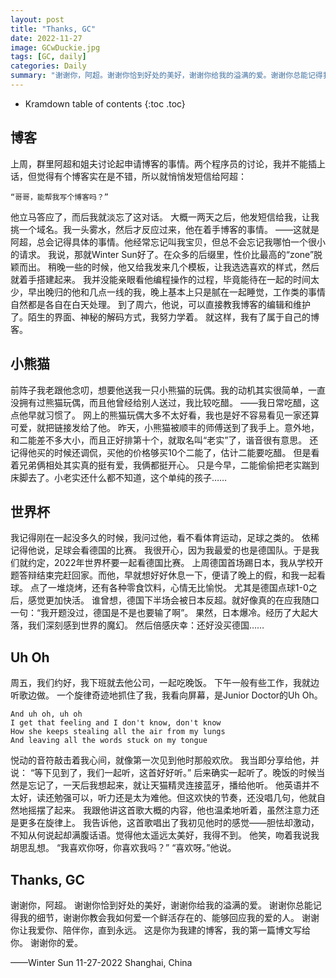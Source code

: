 ```yaml
---
layout: post
title: "Thanks, GC"
date: 2022-11-27
image: GCwDuckie.jpg
tags: [GC, daily]
categories: Daily
summary: "谢谢你，阿超。谢谢你恰到好处的美好，谢谢你给我的溢满的爱。谢谢你总能记得我的细节，谢谢你教会我如何爱一个鲜活存在的、能够回应我的爱的人。谢谢你让我爱你、陪伴你，直到永远。这是你为我建的博客，我的第一篇博文写给你。谢谢你的爱。"
---
```


* Kramdown table of contents
{:toc .toc}



## 博客    

上周，群里阿超和姐夫讨论起申请博客的事情。两个程序员的讨论，我并不能插上话，但觉得有个博客实在是不错，所以就悄悄发短信给阿超：       

```
“哥哥，能帮我写个博客吗？”
```

他立马答应了，而后我就淡忘了这对话。
大概一两天之后，他发短信给我，让我挑一个域名。我一头雾水，然后才反应过来，他在着手博客的事情。
——这就是阿超，总会记得具体的事情。他经常忘记叫我宝贝，但总不会忘记我哪怕一个很小的请求。
我说，那就Winter Sun好了。在众多的后缀里，性价比最高的“zone”脱颖而出。
稍晚一些的时候，他又给我发来几个模板，让我选选喜欢的样式，然后就着手搭建起来。
我并没能亲眼看他编程操作的过程，毕竟能待在一起的时间太少，早出晚归的他和几点一线的我，晚上基本上只是腻在一起睡觉，工作类的事情自然都是各自在白天处理。
到了周六，他说，可以直接教我博客的编辑和维护了。陌生的界面、神秘的解码方式，我努力学着。
就这样，我有了属于自己的博客。

## 小熊猫
前阵子我老跟他念叨，想要他送我一只小熊猫的玩偶。我的动机其实很简单，一直没拥有过熊猫玩偶，而且他曾经给别人送过，我比较吃醋。
——我日常吃醋，这点他早就习惯了。
网上的熊猫玩偶大多不太好看，我也是好不容易看见一家还算可爱，就把链接发给了他。
昨天，小熊猫被顺丰的师傅送到了我手上。意外地，和二能差不多大小，而且正好排第十个，就取名叫“老实”了，谐音很有意思。
还记得他买的时候还调侃，买他的价格够买10个二能了，估计二能要吃醋。
但是看着兄弟俩相处其实真的挺有爱，我俩都挺开心。
只是今早，二能偷偷把老实踹到床脚去了。小老实还什么都不知道，这个单纯的孩子……

## 世界杯
我记得刚在一起没多久的时候，我问过他，看不看体育运动，足球之类的。
依稀记得他说，足球会看德国的比赛。
我很开心，因为我最爱的也是德国队。于是我们就约定，2022年世界杯要一起看德国比赛。
上周德国首场踢日本，我从学校开题答辩结束完赶回家。而他，早就想好好休息一下，便请了晚上的假，和我一起看球。
点了一堆烧烤，还有各种零食饮料，心情无比愉悦。
尤其是德国点球1-0之后，感觉更加快活。
谁曾想，德国下半场会被日本反超。就好像真的在应我随口一句：“我开题没过，德国是不是也要输了啊”。
果然，日本爆冷。经历了大起大落，我们深刻感到世界的魔幻。
然后倍感庆幸：还好没买德国……

## Uh Oh
周五，我们约好，我下班就去他公司，一起吃晚饭。
下午一般有些工作，我就边听歌边做。
一个旋律奇迹地抓住了我，我看向屏幕，是Junior Doctor的Uh Oh。
```
And uh oh, uh oh
I get that feeling and I don't know, don't know
How she keeps stealing all the air from my lungs
And leaving all the words stuck on my tongue
```
悦动的音符敲击着我心间，就像第一次见到他时那般欢欣。
我当即分享给他，并说：
“等下见到了，我们一起听，这首好好听。”
后来确实一起听了。晚饭的时候当然是忘记了，一天后我想起来，就让天猫精灵连接蓝牙，播给他听。
他英语并不太好，读还勉强可以，听力还是太为难他。但这欢快的节奏，还没唱几句，他就自然地摇摆了起来。
我跟他讲这首歌大概的内容，他也温柔地听着，虽然注意力还是更多在旋律上。
我告诉他，这首歌唱出了我初见他时的感觉——胆怯却激动，不知从何说起却满腹话语。觉得他太遥远太美好，我得不到。
他笑，吻着我说我胡思乱想。
“我喜欢你呀，你喜欢我吗？”
“喜欢呀。”他说。

## Thanks, GC
谢谢你，阿超。
谢谢你恰到好处的美好，谢谢你给我的溢满的爱。
谢谢你总能记得我的细节，谢谢你教会我如何爱一个鲜活存在的、能够回应我的爱的人。
谢谢你让我爱你、陪伴你，直到永远。
这是你为我建的博客，我的第一篇博文写给你。
谢谢你的爱。

——Winter Sun
11-27-2022
Shanghai, China



